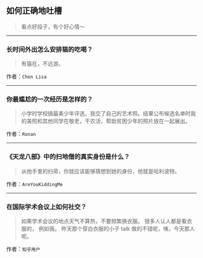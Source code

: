 ## 如何正确地吐槽

> 看点好段子，有个好心情～


 
---

### 长时间外出怎么安排猫的吃喝？

> 有猫在，不远游。


作者：`Chen Lisa`

---

### 你最尴尬的一次经历是怎样的？

> 小学时学校搞最美少年评选，我交了自己的艺术照。结果公布候选名单时我的美照和其他同学在敬老，干农活，帮助贫困少年的照片放在一起展出。


作者：`Ronan`

---

### 《天龙八部》中的扫地僧的真实身份是什么？

> 从他手里的扫帚，你就应该能够猜想到她的身份，他就是哈利波特。


作者：`AreYouKiddingMe`

---

### 在国际学术会议上如何社交？

> 如果学术会议的地点天气不算热，不要频繁换衣服。
> 很多人认人都是看衣服的， 例如我。
> 昨天那个穿白衣服的小子 talk 做的不错呢，咦，今天那人呢。


作者：`知乎用户`
